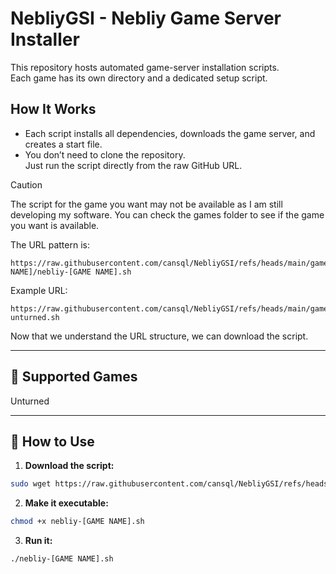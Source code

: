 # NebliyGSI - Nebliy Game Server Installer

This repository hosts automated game-server installation scripts.  
Each game has its own directory and a dedicated setup script.

## How It Works
- Each script installs all dependencies, downloads the game server, and creates a start file.
- You don’t need to clone the repository.  
  Just run the script directly from the raw GitHub URL.

> [!CAUTION]
> The script for the game you want may not be available as I am still developing my software. You can check the games folder to see if the game you want is available.

The URL pattern is:
```
https://raw.githubusercontent.com/cansql/NebliyGSI/refs/heads/main/games/[GAME NAME]/nebliy-[GAME NAME].sh
```

Example URL:
```
https://raw.githubusercontent.com/cansql/NebliyGSI/refs/heads/main/games/unturned/nebliy-unturned.sh
```

Now that we understand the URL structure, we can download the script.

---
## 🤝 Supported Games

Unturned

---
## 🚀 How to Use

1. **Download the script:**
```bash
sudo wget https://raw.githubusercontent.com/cansql/NebliyGSI/refs/heads/main/games/[GAME NAME]/nebliy-[GAME NAME].sh
```

2. **Make it executable:**
```bash
chmod +x nebliy-[GAME NAME].sh
```

3. **Run it:**
```bash
./nebliy-[GAME NAME].sh
```
